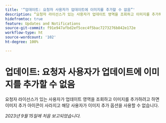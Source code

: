 ```yaml
---
title: '“업데이트: 요청자 사용자가 업데이트에 이미지를 추가할 수 없음”'
description: “요청자 라이선스가 있는 사용자가 업데이트 영역을 조회하고 이미지를 추가하려고 하면 이미지 추가 아이콘이 사라지고 해당 사용자가 이미지 추가 옵션을 사용할 수 없습니다.”
hidefromtoc: true
feature: Updates and Notifications
source-git-commit: f91e947afbd2ef5cec4f5bac7273276b842e172e
workflow-type: ht
source-wordcount: '102'
ht-degree: 100%

---
```



# 업데이트: 요청자 사용자가 업데이트에 이미지를 추가할 수 없음

요청자 라이선스가 있는 사용자가 업데이트 영역을 조회하고 이미지를 추가하려고 하면 이미지 추가 아이콘이 사라지고 해당 사용자가 이미지 추가 옵션을 사용할 수 없습니다.

_2023년 9월 15일에 처음 보고되었습니다._
